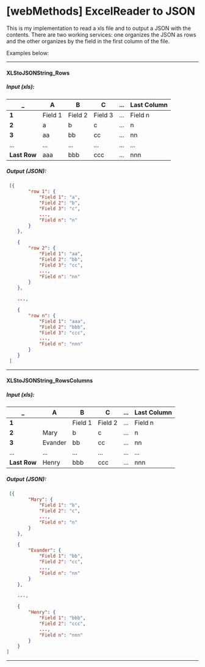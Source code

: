 # [webMethods] ExcelReader to JSON

This is my implementation to read a xls file and to output a JSON with the contents.
There are two working services: one organizes the JSON as rows and the other organizes by the field in the first column of the file. 

Examples below:

---

#### XLStoJSONString_Rows



##### Input (xls):  

_ | A | B | C | ... | Last Column
-- | -- | -- | -- | -- | --
**1** | Field 1 | Field 2 | Field 3 | ... | Field n
**2** | a | b | c | ... | n
**3** | aa | bb | cc | ... | nn
... | ... | ... | ... | ... | ...
**Last Row** | aaa | bbb | ccc | ... | nnn




##### Output (JSON):

```json
 [{
 		"row 1": {
 			"Field 1": "a",
 			"Field 2": "b",
 			"Field 3": "c",
 			...,
 			"Field n": "n"
 		}
 	},

 	{
 		"row 2": {
 			"Field 1": "aa",
 			"Field 2": "bb",
 			"Field 3": "cc",
 			...,
 			"Field n": "nn"
 		}
 	},

 	...,

 	{
 		"row n": {
 			"Field 1": "aaa",
 			"Field 2": "bbb",
 			"Field 3": "ccc",
 			...,
 			"Field n": "nnn"
 		}
 	}
 ]
```
 
---

#### XLStoJSONString_RowsColumns 



##### Input (xls):

_ | A | B | C | ... | Last Column
-- | -- | -- | -- | -- | --
**1** | | Field 1 | Field 2 | ... | Field n
**2** | Mary | b | c | ... | n
**3** | Evander | bb | cc | ... | nn
... | ... | ... | ... | ... | ...
**Last Row** | Henry | bbb | ccc | ... | nnn


##### Output (JSON): 

```json
 [{
		"Mary": {
			"Field 1": "b",
			"Field 2": "c",
			...,
			"Field n": "n"
		}
	},

	{
		"Evander": {
			"Field 1": "bb",
			"Field 2": "cc",
			...,
			"Field n": "nn"
		}
	},

	...,

	{
		"Henry": {
			"Field 1": "bbb",
			"Field 2": "ccc",
			...,
			"Field n": "nnn"
		}
	}
]
```
---

